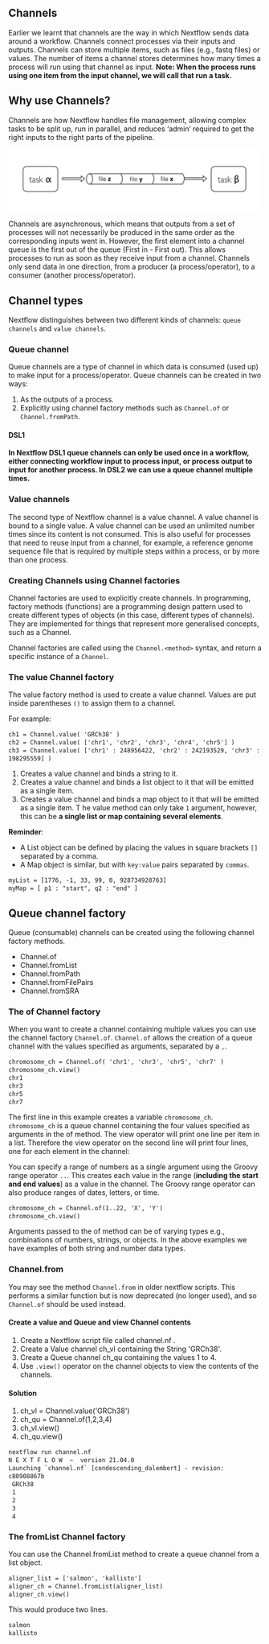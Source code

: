 ## Channels
Earlier we learnt that channels are the way in which Nextflow sends data around a workflow. Channels connect processes via their inputs and outputs. Channels can store multiple items, such as files (e.g., fastq files) or values. The number of items a channel stores determines how many times a process will run using that channel as input.
**Note: When the process runs using one item from the input channel, we will call that run a task.** 

## Why use Channels?
Channels are how Nextflow handles file management, allowing complex tasks to be split up, run in parallel, and reduces ‘admin’ required to get the right inputs to the right parts of the pipeline.

![Channels](images/channel-files.png)

Channels are asynchronous, which means that outputs from a set of processes will not necessarily be produced in the same order as the corresponding inputs went in. However, the first element into a channel queue is the first out of the queue (First in - First out). This allows processes to run as soon as they receive input from a channel. Channels only send data in one direction, from a producer (a process/operator), to a consumer (another process/operator).

## Channel types
Nextflow distinguishes between two different kinds of channels: `queue channels` and `value channels`.

### Queue channel
Queue channels are a type of channel in which data is consumed (used up) to make input for a process/operator. Queue channels can be created in two ways:

1. As the outputs of a process.
2. Explicitly using channel factory methods such as `Channel.of` or `Channel.fromPath`.

#### DSL1
**In Nextflow DSL1 queue channels can only be used once in a workflow, either connecting workflow input to process input, or process output to input for another process. In DSL2 we can use a queue channel multiple times.**

### Value channels
The second type of Nextflow channel is a value channel. A value channel is bound to a single value. A value channel can be used an unlimited number times since its content is not consumed. This is also useful for processes that need to reuse input from a channel, for example, a reference genome sequence file that is required by multiple steps within a process, or by more than one process.

### Creating Channels using Channel factories
Channel factories are used to explicitly create channels. In programming, factory methods (functions) are a programming design pattern used to create different types of objects (in this case, different types of channels). They are implemented for things that represent more generalised concepts, such as a Channel.

Channel factories are called using the `Channel.<method>` syntax, and return a specific instance of a `Channel`.

### The value Channel factory
The value factory method is used to create a value channel. Values are put inside parentheses `()` to assign them to a channel.

For example:

```
ch1 = Channel.value( 'GRCh38' )
ch2 = Channel.value( ['chr1', 'chr2', 'chr3', 'chr4', 'chr5'] )
ch3 = Channel.value( ['chr1' : 248956422, 'chr2' : 242193529, 'chr3' : 198295559] )
```

1. Creates a value channel and binds a string to it.
2. Creates a value channel and binds a list object to it that will be emitted as a single item.
3. Creates a value channel and binds a map object to it that will be emitted as a single item.
T
he value method can only take `1` argument, however, this can be **a single list or map containing several elements**.

**Reminder**:
- A List object can be defined by placing the values in square brackets `[]` separated by a comma.
- A Map object is similar, but with `key:value` pairs separated by `commas`.

```
myList = [1776, -1, 33, 99, 0, 928734928763]
myMap = [ p1 : "start", q2 : "end" ]
```

## Queue channel factory
Queue (consumable) channels can be created using the following channel factory methods.

- Channel.of
- Channel.fromList
- Channel.fromPath
- Channel.fromFilePairs
- Channel.fromSRA

### The of Channel factory
When you want to create a channel containing multiple values you can use the channel factory `Channel.of`. `Channel.of` allows the creation of a queue channel with the values specified as arguments, separated by a `,`.

```
chromosome_ch = Channel.of( 'chr1', 'chr3', 'chr5', 'chr7' )
chromosome_ch.view()
chr1
chr3
chr5
chr7
```
The first line in this example creates a variable `chromosome_ch`. `chromosome_ch` is a queue channel containing the four values specified as arguments in the of method. The view operator will print one line per item in a list. Therefore the view operator on the second line will print four lines, one for each element in the channel:

You can specify a range of numbers as a single argument using the Groovy range operator `..`. This creates each value in the range (**including the start and end values**) as a value in the channel. The Groovy range operator can also produce ranges of dates, letters, or time. 

```
chromosome_ch = Channel.of(1..22, 'X', 'Y')
chromosome_ch.view()
```
Arguments passed to the of method can be of varying types e.g., combinations of numbers, strings, or objects. In the above examples we have examples of both string and number data types.

### Channel.from
You may see the method `Channel.from` in older nextflow scripts. This performs a similar function but is now deprecated (no longer used), and so `Channel.of` should be used instead.

#### Create a value and Queue and view Channel contents

1. Create a Nextflow script file called channel.nf .
2. Create a Value channel ch_vl containing the String 'GRCh38'.
3. Create a Queue channel ch_qu containing the values 1 to 4.
4. Use `.view()` operator on the channel objects to view the contents of the channels.

#### Solution
1. ch_vl = Channel.value('GRCh38')
2. ch_qu = Channel.of(1,2,3,4)
3. ch_vl.view()
4. ch_qu.view()

```
nextflow run channel.nf
N E X T F L O W  ~  version 21.04.0
Launching `channel.nf` [condescending_dalembert] - revision: c80908867b
 GRCh38
 1
 2
 3
 4
 ```


 ### The fromList Channel factory
You can use the Channel.fromList method to create a queue channel from a list object.

```
aligner_list = ['salmon', 'kallisto']
aligner_ch = Channel.fromList(aligner_list)
aligner_ch.view()
```
This would produce two lines.
```
salmon
kallisto
```